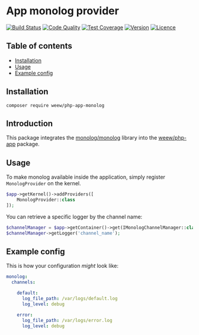 # App monolog provider

[![Build Status](https://img.shields.io/travis/weew/php-app-monolog.svg)](https://travis-ci.org/weew/php-app-monolog)
[![Code Quality](https://img.shields.io/scrutinizer/g/weew/php-app-monolog.svg)](https://scrutinizer-ci.com/g/weew/php-app-monolog)
[![Test Coverage](https://img.shields.io/coveralls/weew/php-app-monolog.svg)](https://coveralls.io/github/weew/php-app-monolog)
[![Version](https://img.shields.io/packagist/v/weew/php-app-monolog.svg)](https://packagist.org/packages/weew/php-app-monolog)
[![Licence](https://img.shields.io/packagist/l/weew/php-app-monolog.svg)](https://packagist.org/packages/weew/php-app-monolog)

## Table of contents

- [Installation](#installation)
- [Usage](#usage)
- [Example config](#example-config)

## Installation

`composer require weew/php-app-monolog`

## Introduction

This package integrates the [monolog/monolog](https://github.com/Seldaek/monolog) library into the [weew/php-app](https://github.com/weew/php-app) package.

## Usage

To make monolog available inside the application, simply register `MonologProvider` on the kernel.

```php
$app->getKernel()->addProviders([
    MonologProvider::class
]);
```

You can retrieve a specific logger by the channel name:

```php
$channelManager = $app->getContainer()->get(IMonologChannelManager::class);
$channelManager->getLogger('channel_name');
```

## Example config

This is how your configuration *might* look like:

```yml
monolog:
  channels:

    default:
      log_file_path: /var/logs/default.log
      log_level: debug

    error:
      log_file_path: /var/logs/error.log
      log_level: debug
```
